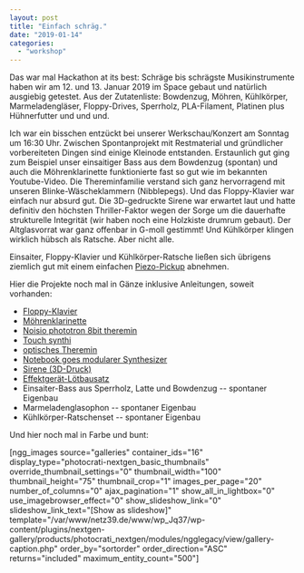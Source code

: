 ```yaml
---
layout: post
title: "Einfach schräg."
date: "2019-01-14"
categories: 
  - "workshop"
---
```


Das war mal Hackathon at its best: Schräge bis schrägste Musikinstrumente haben wir am 12. und 13. Januar 2019 im Space gebaut und natürlich ausgiebig getestet. Aus der Zutatenliste: Bowdenzug, Möhren, Kühlkörper, Marmeladengläser, Floppy-Drives, Sperrholz, PLA-Filament, Platinen plus Hühnerfutter und und und.

Ich war ein bisschen entzückt bei unserer Werkschau/Konzert am Sonntag um 16:30 Uhr. Zwischen Spontanprojekt mit Restmaterial und gründlicher vorbereiteten Dingen sind einige Kleinode entstanden. Erstaunlich gut ging zum Beispiel unser einsaitiger Bass aus dem Bowdenzug (spontan) und auch die Möhrenklarinette funktionierte fast so gut wie im bekannten Youtube-Video. Die Thereminfamilie verstand sich ganz hervorragend mit unseren Blinke-Wäscheklammern (Nibblepegs). Und das Floppy-Klavier war einfach nur absurd gut. Die 3D-gedruckte Sirene war erwartet laut und hatte definitiv den höchsten Thriller-Faktor wegen der Sorge um die dauerhafte strukturelle Integrität (wir haben noch eine Holzkiste drumrum gebaut). Der Altglasvorrat war ganz offenbar in G-moll gestimmt! Und Kühlkörper klingen wirklich hübsch als Ratsche. Aber nicht alle.

Einsaiter, Floppy-Klavier und Kühlkörper-Ratsche ließen sich übrigens ziemlich gut mit einem einfachen [Piezo-Pickup](https://www.thomann.de/de/harley_benton_hbt.htm) abnehmen.

Hier die Projekte noch mal in Gänze inklusive Anleitungen, soweit vorhanden:

- [Floppy-Klavier](https://www.instructables.com/id/How-to-Make-Musical-Floppy-Drives/)
- [Möhrenklarinette](https://www.youtube.com/watch?v=zrme04RIsE8)
- [Noisio phototron 8bit theremin](https://noisio.de/photonotron-bauanleitung)
- [Touch synthi](http://circuitcircle.de/kunstprojekte)
- [optisches Theremin](http://florianfusco.com/diy-40106/)
- [Notebook goes modularer Synthesizer](https://vcvrack.com/)
- [Sirene (3D-Druck)](https://www.thingiverse.com/thing:370886)
- [Effektgerät-Lötbausatz](https://www.jedspeds.co.uk/product-page/csound-bass-fuzz)
- Einsaiter-Bass aus Sperrholz, Latte und Bowdenzug -- spontaner Eigenbau
- Marmeladenglasophon -- spontaner Eigenbau
- Kühlkörper-Ratschenset -- spontaner Eigenbau

Und hier noch mal in Farbe und bunt:

\[ngg\_images source="galleries" container\_ids="16" display\_type="photocrati-nextgen\_basic\_thumbnails" override\_thumbnail\_settings="0" thumbnail\_width="100" thumbnail\_height="75" thumbnail\_crop="1" images\_per\_page="20" number\_of\_columns="0" ajax\_pagination="1" show\_all\_in\_lightbox="0" use\_imagebrowser\_effect="0" show\_slideshow\_link="0" slideshow\_link\_text="\[Show as slideshow\]" template="/var/www/netz39.de/www/wp\_Jq37/wp-content/plugins/nextgen-gallery/products/photocrati\_nextgen/modules/ngglegacy/view/gallery-caption.php" order\_by="sortorder" order\_direction="ASC" returns="included" maximum\_entity\_count="500"\]
